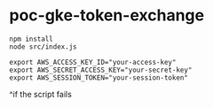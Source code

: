 # poc-gke-token-exchange

```
npm install
node src/index.js
```

```
export AWS_ACCESS_KEY_ID="your-access-key"
export AWS_SECRET_ACCESS_KEY="your-secret-key"
export AWS_SESSION_TOKEN="your-session-token"
```
^if the script fails
